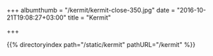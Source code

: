 +++
albumthumb = "/kermit/kermit-close-350.jpg"
date = "2016-10-21T19:08:27+03:00"
title = "Kermit"

+++



{{% directoryindex path="/static/kermit" pathURL="/kermit" %}}

<!-- {{< photo full="/kermit/kermit-close-1000.jpg" thumb="/kermit/kermit-close-350.jpg" alt="" phototitle="Magna feugiat lorem" description="Nunc blandit nisi ligula magna sodales lectus elementum non. Integer id venenatis velit.">}}
--!>
